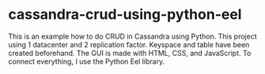 # cassandra-crud-using-python-eel
This is an example how to do CRUD in Cassandra using Python. 
This project using 1 datacenter and 2 replication factor. 
Keyspace and table have been created beforehand.
The GUI is made with HTML, CSS, and JavaScript.
To connect everything, I use the Python Eel library.

